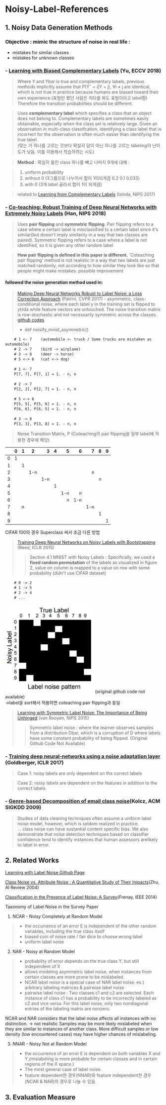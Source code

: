 # Noisy-Label-References

## 1. Noisy Data Generation Methods

### Objective : mimic the structure of noise in real life :
* mistakes for similar classes 
* mistakes for unknown classes

### - [Learning with Biased Complementary Labels](https://arxiv.org/pdf/1711.09535.pdf) (Yu, ECCV 2018)
 >Where Y and Ybar is true and complementary labels, previous methods implicitly assume that 
 P(Y¯ = i|Y = j), ∀i ≠ j are identical, which is not true in practice because humans are biased toward their own experience.(표범만 봤던 사람은 치타를 봐도 표범이라고 label함) Therefore the transition probabilities should be different.
 
>Uses **complementary label** which specifies a class that an object does not belong to. Complementary labels are sometimes easily obtainable, especially when the class set is relatively large. Given an observation in multi-class classifcation, identifying a class label that is incorrect for the observation is often much easier than identifying the true label.\
>(맞는 거 하나를 고르는 것보다 확실히 답이 아닌 하나를 고르는 labeling이 난이도가 낮음. 이를 이용해서 학습하려는 시도)

>**Method** : 확실히 틀린 class 하나를 빼고 나머지 9개에 대해 :

> 1. uniform probability
> 2. without 0 (3그룹으로 나누어서 합이 1이되게끔 0.2 0.1 0.033)
> 3. with 0 (3개 label 골라서 합이 1이 되게끔)

>related to [Learning from Complementary Labels](https://arxiv.org/pdf/1705.07541.pdf) (Ishida, NIPS 2017)

### - [Co-teaching: Robust Training of Deep Neural Networks with Extremely Noisy Labels](https://arxiv.org/pdf/1804.06872.pdf) (Han, NIPS 2018)
 > Uses **pair flipping** and **symmetric flipping**. Pair flipping refers to a case where a certain label is misclassified to a certain label since it's similar(but doesn't imply similarity in a way that two classes are paired). Symmetric flipping refers to a case where a label is not identified, so it is given any other random label
 
 > **How pair flipping is defined in this paper is different.** 
 > 'Coteaching pair flipping' method is not realistic in a way that two labels are just matched randomly, not according to how similar they look like so that people might make mistakes.
 > possible improvement
 
 #### followed the noise generation method used in: 
> [Making Deep Neural Networks Robust to Label Noise: a Loss Correction Approach](http://openaccess.thecvf.com/content_cvpr_2017/papers/Patrini_Making_Deep_Neural_CVPR_2017_paper.pdf) (Patrini, CVPR 2017) - asymmetric, class-conditional noise, where each label y in the training set is flipped to ytilda while feature vectors are untouched. The noise transition matrix is row-stochastic and not necessarily symmetric across the classes.
 [github codes](https://github.com/giorgiop/loss-correction/blob/master/noise.py) 
 >- def noisify_mnist_asymmetric()
 
        # 1 <- 7    (automobile <- truck / Some trucks are mistaken as automobile)
        # 2 -> 7    (bird -> airplane)
        # 3 -> 8    (deer -> horse)
        # 5 <-> 6   (cat <-> dog)
        
        # 1 <- 7
        P[7, 7], P[7, 1] = 1. - n, n

        # 2 -> 7
        P[2, 2], P[2, 7] = 1. - n, n

        # 5 <-> 6
        P[5, 5], P[5, 6] = 1. - n, n
        P[6, 6], P[6, 5] = 1. - n, n

        # 3 -> 8
        P[3, 3], P[3, 8] = 1. - n, n
        
 >Noise Transition Matrix, P
 >(Coteaching의 pair flipping을 일부 label에 적용한 경우에 해당)
 
| |0 | 1 | 2 | 3 | 4 | 5 | 6 | 7 | 8 | 9 |
|---|---|:---|:---:|---:|---:|---:|---:|---:|---:|---:|
|0| 1|   |   |   |   |   |   |   |   |   |
|1|  | 1 |   |   |   |   |   |   |   |   |
|2|  |   |1-n|   |   |   |   | n |   |   |
|3|  |   |   |1-n|   |   |   |   | n |   |
|4|  |   |   |   | 1 |   |   |   |   |   |
|5|  |   |   |   |   |1-n| n |   |   |   |
|6|  |   |   |   |   | n |1-n|   |   |   |
|7|  | n |   |   |   |   |   |1-n|   |   |
|8|  |   |   |   |   |   |   |   | 1 |   |
|9|  |   |   |   |   |   |   |   |   | 1 |


CIFAR 100의 경우 Superclass 써서 조금 다른 방법
 
 
>[Training Deep Neural Networks on Noisy Labels with Bootstrapping](https://arxiv.org/pdf/1412.6596.pdf) (Reed, ICLR 2015)
>> Section 4.1 MNIST with Noisy Labels : Specifically, we used a **fixed random permutation** of the labels as visualized in figure 2, value on column is mapped to a value on row with some probability (didn't use CIFAR dataset)
 
        # 0 -> 2
        # 1 -> 5
        # 2 -> 4
        # ...

![Reed, ICLR 2015 Figure2](/img/Reed2015_Figure2.PNG)
 (original github code not available)\
->label을 sort해서 적용하면 coteaching pair flipping과 동일
 
>[Learning with Symmetric Label Noise: The Importance of Being Unhinged](https://arxiv.org/pdf/1505.07634.pdf) (van Rooyen, NIPS 2015)
 >>Symmetric label noise : where the learner observes samples from a distribution Dbar, which is a corruption of D where labels have some constant probability of being flipped. (Original Github Code Not Available)
 
 
 
### - [Training deep neural-networks using a noise adaptation layer](https://openreview.net/pdf?id=H12GRgcxg) (Goldberger, ICLR 2017)
 > Case 1: noisy labels are only dependent on the correct labels
 
 > Case 2: noisy labels are dependent on the features in addition to the correct labels
 
 
### - [Genre-based Decomposition of email class noise](http://delivery.acm.org/10.1145/1560000/1557070/p427-kolcz.pdf?ip=115.145.226.106&id=1557070&acc=ACTIVE%20SERVICE&key=0EC22F8658578FE1%2EB50D9BE1468BDDBD%2E4D4702B0C3E38B35%2E4D4702B0C3E38B35&__acm__=1569291337_66262b6ec3313a2ed5693aa62837814e)(Kolcz, ACM SIGKDD 2009)
 > Studies of data cleaning techniques often assume a uniform label noise model, however, which is seldom realized in practice.\
 > ... class noise can have sustantial content specific bias. We also demonstrate that noise detection techniques based on classifier confidence tend to identify instances that human assessors arelikely to label in error. 



## 2. Related Works
[Learning with Label Noise Github Page](https://github.com/subeeshvasu/Awesome-Learning-with-Label-Noise)

[Class Noise vs. Attribute Noise : A Quantitative Study of Their Impacts](http://www.cse.fau.edu/~xqzhu/papers/AIR.Zhu.2004.Noise.pdf)(Zhu, AI Review 2004)

[Classification in the Presence of Label Noise: A Survey](https://ieeexplore.ieee.org/stamp/stamp.jsp?tp=&arnumber=6685834)(Frenay, IEEE 2014)

Taxonomy of Label Noise in the Survey Paper

1. NCAR - Noisy Completely at Random Model
> - the occurrence of an error E is independent of the other random variables, including the true class itself
> - biased coin of noise rate / fair dice to choose wrong label
> - uniform label noise

2. NAR - Noisy at Random Model
> - probability of error depends on the true class Y, but still independent of X
> - allows modeling asymmetric label noise, when instances from certain classes are more prone to be mislabeled.
> - NCAR label noise is a special case of NAR label noise.
> ex.) arbitrary labeling matrices & pairwise label noise
> - pairwise label noise : Two classes c1 and c2 are selected. Each instance of class c1 has a probability to be incorrectly labeled as c2 and vice versa. For this label noise, only two nondiagonal entries of the labeling matrix are nonzero.

NCAR and NAR considers that the label noise affects all instances with no distinction. -> not realistic
Samples may be more likely mislabeled when they are similar to instances of another class.
More difficult samples or low density (low encountered cases) may have higher chances of mislabeling.

3. NNAR - Noisy Not at Random Model
> - the occurrence of an error E is dependent on both variables X and Y,(mislabeling is more probable for certain classes and in certain regions of the X space.)
> - The most general case of label noise.
> - feature dependent한 경우(NNAR)와 feature independent한 경우(NCAR & NAR)의 경우로 나눌 수 있음.




## 3. Evaluation Measure
